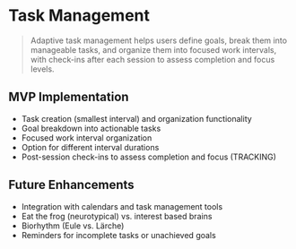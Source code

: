 # Task Management

> Adaptive task management helps users define goals, break them into manageable tasks, and organize them into focused work intervals, with check-ins after each session to assess completion and focus levels.

## MVP Implementation

* Task creation (smallest interval) and organization functionality
* Goal breakdown into actionable tasks
* Focused work interval organization
* Option for different interval durations
* Post-session check-ins to assess completion and focus (TRACKING)

## Future Enhancements

* Integration with calendars and task management tools
* Eat the frog (neurotypical) vs. interest based brains&#x20;
* Biorhythm (Eule vs. Lärche)
* Reminders for incomplete tasks or unachieved goals
